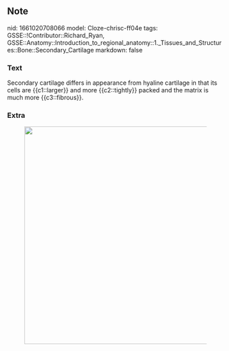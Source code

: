 ## Note
nid: 1661020708066
model: Cloze-chrisc-ff04e
tags: GSSE::!Contributor::Richard_Ryan, GSSE::Anatomy::Introduction_to_regional_anatomy::1._Tissues_and_Structures::Bone::Secondary_Cartilage
markdown: false

### Text
<div class="toggle">
  Secondary cartilage differs in appearance from hyaline cartilage
  in that its cells are {{c1::larger}} and more {{c2::tightly}}
  packed and the matrix is much more {{c3::fibrous}}.
</div>

### Extra
<figure id="d94f553f-f247-42dc-99ae-87571f76d688" class="image">
  <a href= 
  "Secondary%20Cartilage%20fff051ed95c84c1e9c25fc655fa8d569/Untitled.png">
  <img style="width:505px" src= 
  "c9865f5c5e158fdeb2c9bf20073b5e11c43530f6.png"></a>
</figure>
